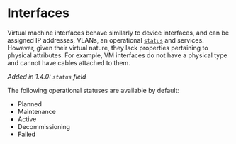 # Interfaces

Virtual machine interfaces behave similarly to device interfaces, and can be assigned IP addresses, VLANs, an operational [`status`](../extras/status.md) and services. However, given their virtual nature, they lack properties pertaining to physical attributes. For example, VM interfaces do not have a physical type and cannot have cables attached to them.

_Added in 1.4.0: `status` field_

The following operational statuses are available by default:

* Planned
* Maintenance
* Active
* Decommissioning
* Failed

